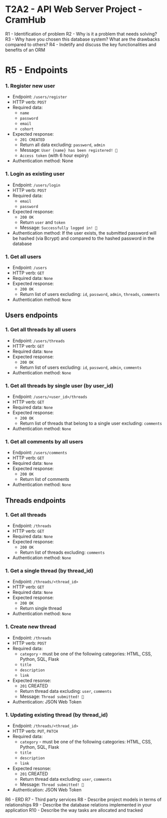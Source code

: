 # T2A2 - API Web Server Project - CramHub

R1 - Identification of problem
R2 - Why is it a problem that needs solving?
R3 - Why have you chosen this database system? What are the drawbacks compared to others?
R4 - Indetify and discuss the key functionalities and benefits of an ORM
# R5 - Endpoints
### 1. Register new user
- Endpoint: `/users/register`
- HTTP verb: `POST`
- Required data:
  - `name`
  - `password`
  - `email`
  - `cohort`
- Expected response:
  - `201 CREATED`
  - Return all data excluding: `password`, `admin`
  - Message: `User {name} has been registered! 🙂`
  - `Access token` (with 6 hour expiry)
- Authentication method: None

### 1. Login as existing user
- Endpoint: `/users/login`
- HTTP verb: `POST`
- Required data:
  - `email`
  - `password`
- Expected response:
  - `200 OK`
  - Return `user` and `token`
  - Message: `Successfully logged in! 🙂`
- Authentication method: If the user exists, the submitted password will be hashed (via Bcrypt) and compared to the hashed password in the database

### 1. Get all users
- Endpoint: `/users`
- HTTP verb: `GET`
- Required data: `None`
- Expected response:
  - `200 OK`
  - Return list of users excluding: `id`, `password`, `admin`, `threads`, `comments`
- Authentication method: `None`

## Users endpoints
### 1. Get all threads by all users
- Endpoint: `/users/threads`
- HTTP verb: `GET`
- Required data: `None`
- Expected response:
  - `200 OK`
  - Return list of users excluding: `id`, `password`, `admin`, `comments`
- Authentication method: `None`

### 1. Get all threads by single user (by user_id)
- Endpoint: `/users/<user_id>/threads`
- HTTP verb: `GET`
- Required data: `None`
- Expected response:
  - `200 OK`
  - Return list of threads that belong to a single user excluding: `comments`
- Authentication method: `None`

### 1. Get all comments by all users
- Endpoint: `/users/comments`
- HTTP verb: `GET`
- Required data: `None`
- Expected response:
  - `200 OK`
  - Return list of comments
- Authentication method: `None`

## Threads endpoints
### 1. Get all threads
- Endpoint: `/threads`
- HTTP verb: `GET`
- Required data: `None`
- Expected response:
  - `200 OK`
  - Return list of threads excluding: `comments`
- Authentication method: `None`

### 1. Get a single thread (by thread_id)
- Endpoint: `/threads/<thread_id>`
- HTTP verb: `GET`
- Required data: `None`
- Expected response:
  - `200 OK`
  - Return single thread
- Authentication method: `None`

### 1. Create new thread
- Endpoint: `/threads`
- HTTP verb: `POST`
- Required data:
  - `category` - must be one of the following categories: HTML, CSS, Python, SQL, Flask
  - `title`
  - `description`
  - `link`
- Expected resonse:
  - `201` CREATED
  - Return thread data excluding: `user`, `comments`
  - Message: `Thread submitted! 🙂`
- Authentication: JSON Web Token

### 1. Updating existing thread (by thread_id)
- Endpoint: `/threads/<thread_id>`
- HTTP verb: `PUT`, `PATCH`
- Required data:
  - `category` - must be one of the following categories: HTML, CSS, Python, SQL, Flask
  - `title`
  - `description`
  - `link`
- Expected resonse:
  - `201` CREATED
  - Return thread data excluding: `user`, `comments`
  - Message: `Thread submitted! 🙂`
- Authentication: JSON Web Token


R6 - ERD
R7 - Third party services
R8 - Describe project models in terms of relationships
R9 - Describe the database relations implemented in your application
R10 - Describe the way tasks are allocated and tracked